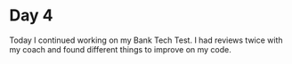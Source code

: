 # Day 4

Today I continued working on my Bank Tech Test. I had reviews twice with my coach and found different things to improve on my code.